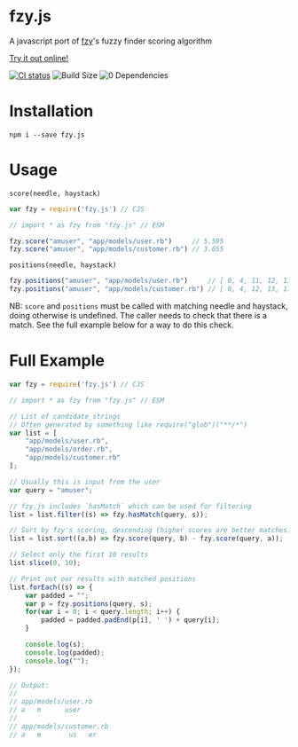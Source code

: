 # fzy.js
A javascript port of [fzy](https://github.com/jhawthorn/fzy)'s fuzzy finder scoring algorithm

[Try it out online!](https://jhawthorn.github.io/fzy-demo/)

[![CI status](https://github.com/jhawthorn/fzy.js/workflows/CI/badge.svg)](https://github.com/jhawthorn/fzy.js/actions)
![Build Size](http://img.badgesize.io/jhawthorn/fzy.js/master/index.js.svg?compression=gzip)
![0 Dependencies](https://img.shields.io/badge/dependencies-0-44cc11.svg)

# Installation

```
npm i --save fzy.js
```


# Usage

`score(needle, haystack)`

``` javascript
var fzy = require('fzy.js') // CJS

// import * as fzy from "fzy.js" // ESM

fzy.score("amuser", "app/models/user.rb")     // 5.595
fzy.score("amuser", "app/models/customer.rb") // 3.655
```


`positions(needle, haystack)`

``` javascript
fzy.positions("amuser", "app/models/user.rb")     // [ 0, 4, 11, 12, 13, 14 ]
fzy.positions("amuser", "app/models/customer.rb") // [ 0, 4, 12, 13, 17, 18 ]
```

NB: `score` and `positions` must be called with matching needle and haystack,
doing otherwise is undefined. The caller needs to check that there is a match.
See the full example below for a way to do this check.


# Full Example

``` javascript
var fzy = require('fzy.js') // CJS

// import * as fzy from "fzy.js" // ESM

// List of candidate strings
// Often generated by something like require("glob")("**/*")
var list = [
	"app/models/user.rb",
	"app/models/order.rb",
	"app/models/customer.rb"
];

// Usually this is input from the user
var query = "amuser";

// fzy.js includes `hasMatch` which can be used for filtering
list = list.filter((s) => fzy.hasMatch(query, s));

// Sort by fzy's scoring, descending (higher scores are better matches)
list = list.sort((a,b) => fzy.score(query, b) - fzy.score(query, a));

// Select only the first 10 results
list.slice(0, 10);

// Print out our results with matched positions
list.forEach((s) => {
	var padded = "";
	var p = fzy.positions(query, s);
	for(var i = 0; i < query.length; i++) {
		padded = padded.padEnd(p[i], ' ') + query[i];
	}

	console.log(s);
	console.log(padded);
	console.log("");
});

// Output:
//
// app/models/user.rb
// a   m      user
//
// app/models/customer.rb
// a   m       us   er
```
